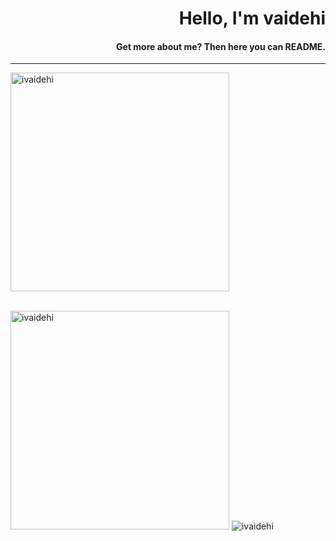 <h1 align="right">Hello, I'm vaidehi </h1>
<h4 align="right">Get more about me? Then here you can README.</h4>

<hr>
<img width="350px" src="https://github-readme-stats.vercel.app/api/top-langs?username=ivaidehi&show_icons=true&locale=en&layout=compact" alt="ivaidehi" /></p>

<br>

<img width="350" src="https://github-readme-streak-stats.herokuapp.com/?user=ivaidehi&" alt="ivaidehi" />
<img src="https://komarev.com/ghpvc/?username=ivaidehi&label=Profile%20views&color=0e75b6&style=flat" alt="ivaidehi" /> 




